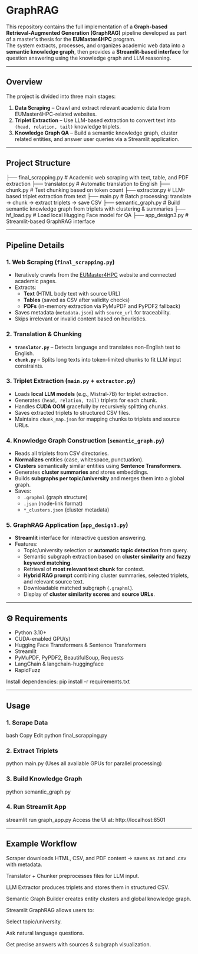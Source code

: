 # GraphRAG 

This repository contains the full implementation of a **Graph-based Retrieval-Augmented Generation (GraphRAG)** pipeline developed as part of a master's thesis for the **EUMaster4HPC** program.  
The system extracts, processes, and organizes academic web data into a **semantic knowledge graph**, then provides a **Streamlit-based interface** for question answering using the knowledge graph and LLM reasoning.

---

## Overview

The project is divided into three main stages:

1. **Data Scraping** – Crawl and extract relevant academic data from EUMaster4HPC-related websites.
2. **Triplet Extraction** – Use LLM-based extraction to convert text into `(head, relation, tail)` knowledge triplets.
3. **Knowledge Graph QA** – Build a semantic knowledge graph, cluster related entities, and answer user queries via a Streamlit application.

---

## Project Structure

├── final_scrapping.py # Academic web scraping with text, table, and PDF extraction
├── translator.py # Automatic translation to English
├── chunk.py # Text chunking based on token count
├── extractor.py # LLM-based triplet extraction from text
├── main.py # Batch processing: translate → chunk → extract triplets → save CSV
├── semantic_graph.py # Build semantic knowledge graph from triplets with clustering & summaries
├── hf_load.py # Load local Hugging Face model for QA
├── app_design3.py # Streamlit-based GraphRAG interface


---

## Pipeline Details

### **1. Web Scraping (`final_scrapping.py`)**
- Iteratively crawls from the [EUMaster4HPC](https://eumaster4hpc.eu/) website and connected academic pages.
- Extracts:
  - **Text** (HTML body text with source URL)
  - **Tables** (saved as CSV after validity checks)
  - **PDFs** (in-memory extraction via PyMuPDF and PyPDF2 fallback)
- Saves metadata (`metadata.json`) with `source_url` for traceability.
- Skips irrelevant or invalid content based on heuristics.

### **2. Translation & Chunking**
- **`translator.py`** – Detects language and translates non-English text to English.
- **`chunk.py`** – Splits long texts into token-limited chunks to fit LLM input constraints.

### **3. Triplet Extraction (`main.py` + `extractor.py`)**
- Loads **local LLM models** (e.g., Mistral-7B) for triplet extraction.
- Generates `(head, relation, tail)` triplets for each chunk.
- Handles **CUDA OOM** gracefully by recursively splitting chunks.
- Saves extracted triplets to structured CSV files.
- Maintains `chunk_map.json` for mapping chunks to triplets and source URLs.

### **4. Knowledge Graph Construction (`semantic_graph.py`)**
- Reads all triplets from CSV directories.
- **Normalizes** entities (case, whitespace, punctuation).
- **Clusters** semantically similar entities using **Sentence Transformers**.
- Generates **cluster summaries** and stores embeddings.
- Builds **subgraphs per topic/university** and merges them into a global graph.
- Saves:
  - `.graphml` (graph structure)
  - `.json` (node-link format)
  - `*_clusters.json` (cluster metadata)

### **5. GraphRAG Application (`app_design3.py`)**
- **Streamlit** interface for interactive question answering.
- Features:
  - Topic/university selection or **automatic topic detection** from query.
  - Semantic subgraph extraction based on **cluster similarity** and **fuzzy keyword matching**.
  - Retrieval of **most relevant text chunk** for context.
  - **Hybrid RAG prompt** combining cluster summaries, selected triplets, and relevant source text.
  - Downloadable matched subgraph (`.graphml`).
  - Display of **cluster similarity scores** and **source URLs**.

---

## ⚙️ Requirements

- Python 3.10+
- CUDA-enabled GPU(s)
- Hugging Face Transformers & Sentence Transformers
- Streamlit
- PyMuPDF, PyPDF2, BeautifulSoup, Requests
- LangChain & langchain-huggingface
- RapidFuzz

Install dependencies:
pip install -r requirements.txt

---
## Usage
### 1. Scrape Data
bash
Copy
Edit
python final_scrapping.py

### 2. Extract Triplets
python main.py
(Uses all available GPUs for parallel processing)

### 3. Build Knowledge Graph
python semantic_graph.py

### 4. Run Streamlit App
streamlit run graph_app.py
Access the UI at: http://localhost:8501

---
## Example Workflow
Scraper downloads HTML, CSV, and PDF content → saves as .txt and .csv with metadata.

Translator + Chunker preprocesses files for LLM input.

LLM Extractor produces triplets and stores them in structured CSV.

Semantic Graph Builder creates entity clusters and global knowledge graph.

Streamlit GraphRAG allows users to:

Select topic/university.

Ask natural language questions.

Get precise answers with sources & subgraph visualization.



